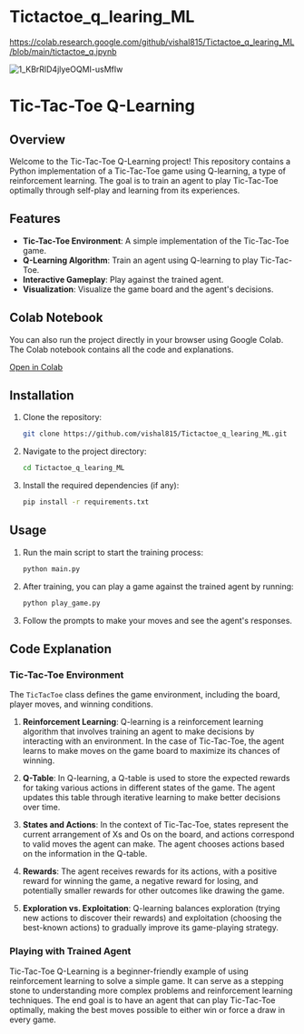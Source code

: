 # Tictactoe_q_learing_ML
https://colab.research.google.com/github/vishal815/Tictactoe_q_learing_ML/blob/main/tictactoe_q.ipynb

![1_KBrRlD4jlyeOQMI-usMfIw](https://github.com/vishal815/Tictactoe_q_learing_ML/assets/83393190/b7aa8b7c-3de7-46d6-bbbd-d4b2964378d9)



# Tic-Tac-Toe Q-Learning

## Overview

Welcome to the Tic-Tac-Toe Q-Learning project! This repository contains a Python implementation of a Tic-Tac-Toe game using Q-learning, a type of reinforcement learning. The goal is to train an agent to play Tic-Tac-Toe optimally through self-play and learning from its experiences.

## Features

- **Tic-Tac-Toe Environment**: A simple implementation of the Tic-Tac-Toe game.
- **Q-Learning Algorithm**: Train an agent using Q-learning to play Tic-Tac-Toe.
- **Interactive Gameplay**: Play against the trained agent.
- **Visualization**: Visualize the game board and the agent's decisions.

## Colab Notebook

You can also run the project directly in your browser using Google Colab. The Colab notebook contains all the code and explanations.

[Open in Colab](https://colab.research.google.com/github/vishal815/Tictactoe_q_learing_ML/blob/main/tictactoe_q.ipynb)

## Installation

1. Clone the repository:
    ```bash
    git clone https://github.com/vishal815/Tictactoe_q_learing_ML.git
    ```
2. Navigate to the project directory:
    ```bash
    cd Tictactoe_q_learing_ML
    ```
3. Install the required dependencies (if any):
    ```bash
    pip install -r requirements.txt
    ```

## Usage

1. Run the main script to start the training process:
    ```bash
    python main.py
    ```
2. After training, you can play a game against the trained agent by running:
    ```bash
    python play_game.py
    ```
3. Follow the prompts to make your moves and see the agent's responses.

## Code Explanation

### Tic-Tac-Toe Environment

The `TicTacToe` class defines the game environment, including the board, player moves, and winning conditions.

1. **Reinforcement Learning**: Q-learning is a reinforcement learning algorithm that involves training an agent to make decisions by interacting with an environment. In the case of Tic-Tac-Toe, the agent learns to make moves on the game board to maximize its chances of winning.

2. **Q-Table**: In Q-learning, a Q-table is used to store the expected rewards for taking various actions in different states of the game. The agent updates this table through iterative learning to make better decisions over time.

3. **States and Actions**: In the context of Tic-Tac-Toe, states represent the current arrangement of Xs and Os on the board, and actions correspond to valid moves the agent can make. The agent chooses actions based on the information in the Q-table.

4. **Rewards**: The agent receives rewards for its actions, with a positive reward for winning the game, a negative reward for losing, and potentially smaller rewards for other outcomes like drawing the game.

5. **Exploration vs. Exploitation**: Q-learning balances exploration (trying new actions to discover their rewards) and exploitation (choosing the best-known actions) to gradually improve its game-playing strategy.


### Playing with Trained Agent


Tic-Tac-Toe Q-Learning is a beginner-friendly example of using reinforcement learning to solve a simple game. It can serve as a stepping stone to understanding more complex problems and reinforcement learning techniques. The end goal is to have an agent that can play Tic-Tac-Toe optimally, making the best moves possible to either win or force a draw in every game.
